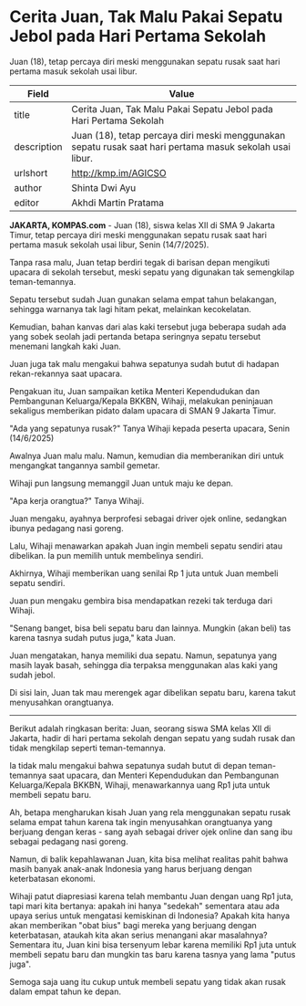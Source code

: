 # Cerita Juan, Tak Malu Pakai Sepatu Jebol pada Hari Pertama Sekolah

Juan (18), tetap percaya diri meski menggunakan sepatu rusak saat hari pertama masuk sekolah usai libur.

| Field       | Value                                                       |
|-------------|-------------------------------------------------------------|
| title       | Cerita Juan, Tak Malu Pakai Sepatu Jebol pada Hari Pertama Sekolah |
| description | Juan (18), tetap percaya diri meski menggunakan sepatu rusak saat hari pertama masuk sekolah usai libur. |
| urlshort    | http://kmp.im/AGICSO |
| author      | Shinta Dwi Ayu |
| editor      | Akhdi Martin Pratama |

**JAKARTA, KOMPAS.com** - Juan (18), siswa kelas XII di SMA 9 Jakarta Timur, tetap percaya diri meski menggunakan sepatu rusak saat hari pertama masuk sekolah usai libur, Senin (14/7/2025).

Tanpa rasa malu, Juan tetap berdiri tegak di barisan depan mengikuti upacara di sekolah tersebut, meski sepatu yang digunakan tak semengkilap teman-temannya.

Sepatu tersebut sudah Juan gunakan selama empat tahun belakangan, sehingga warnanya tak lagi hitam pekat, melainkan kecokelatan.

Kemudian, bahan kanvas dari alas kaki tersebut juga beberapa sudah ada yang sobek seolah jadi pertanda betapa seringnya sepatu tersebut menemani langkah kaki Juan.

Juan juga tak malu mengakui bahwa sepatunya sudah butut di hadapan rekan-rekannya saat upacara.

Pengakuan itu, Juan sampaikan ketika Menteri Kependudukan dan Pembangunan Keluarga/Kepala BKKBN, Wihaji, melakukan peninjauan sekaligus memberikan pidato dalam upacara di SMAN 9 Jakarta Timur.

\"Ada yang sepatunya rusak?\" Tanya Wihaji kepada peserta upacara, Senin (14/6/2025)

Awalnya Juan malu malu. Namun, kemudian dia memberanikan diri untuk mengangkat tangannya sambil gemetar.

Wihaji pun langsung memanggil Juan untuk maju ke depan.

\"Apa kerja orangtua?\" Tanya Wihaji.

Juan mengaku, ayahnya berprofesi sebagai driver ojek online, sedangkan ibunya pedagang nasi goreng.

Lalu, Wihaji menawarkan apakah Juan ingin membeli sepatu sendiri atau dibelikan. Ia pun memilih untuk membelinya sendiri.

Akhirnya, Wihaji memberikan uang senilai Rp 1 juta untuk Juan membeli sepatu sendiri.

Juan pun mengaku gembira bisa mendapatkan rezeki tak terduga dari Wihaji.

\"Senang banget, bisa beli sepatu baru dan lainnya. Mungkin (akan beli) tas karena tasnya sudah putus juga,\" kata Juan.

Juan mengatakan, hanya memiliki dua sepatu. Namun, sepatunya yang masih layak basah, sehingga dia terpaksa menggunakan alas kaki yang sudah jebol.

Di sisi lain, Juan tak mau merengek agar dibelikan sepatu baru, karena takut menyusahkan orangtuanya.

---
Berikut adalah ringkasan berita: Juan, seorang siswa SMA kelas XII di Jakarta, hadir di hari pertama sekolah dengan sepatu yang sudah rusak dan tidak mengkilap seperti teman-temannya.

 Ia tidak malu mengakui bahwa sepatunya sudah butut di depan teman-temannya saat upacara, dan Menteri Kependudukan dan Pembangunan Keluarga/Kepala BKKBN, Wihaji, menawarkannya uang Rp1 juta untuk membeli sepatu baru.



Ah, betapa mengharukan kisah Juan yang rela menggunakan sepatu rusak selama empat tahun karena tak ingin menyusahkan orangtuanya yang berjuang dengan keras - sang ayah sebagai driver ojek online dan sang ibu sebagai pedagang nasi goreng.

 Namun, di balik kepahlawanan Juan, kita bisa melihat realitas pahit bahwa masih banyak anak-anak Indonesia yang harus berjuang dengan keterbatasan ekonomi.

 Wihaji patut diapresiasi karena telah membantu Juan dengan uang Rp1 juta, tapi mari kita bertanya: apakah ini hanya "sedekah" sementara atau ada upaya serius untuk mengatasi kemiskinan di Indonesia? Apakah kita hanya akan memberikan "obat bius" bagi mereka yang berjuang dengan keterbatasan, ataukah kita akan serius menangani akar masalahnya? Sementara itu, Juan kini bisa tersenyum lebar karena memiliki Rp1 juta untuk membeli sepatu baru dan mungkin tas baru karena tasnya yang lama "putus juga".

 Semoga saja uang itu cukup untuk membeli sepatu yang tidak akan rusak dalam empat tahun ke depan.
